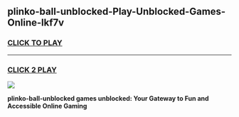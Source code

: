 
## plinko-ball-unblocked-Play-Unblocked-Games-Online-lkf7v
<h3>
<a href="https://premium76.site?title=plinko-ball-unblocked&ref=25A">CLICK TO PLAY</a></h3>
<hr>

<h3>
<a href="https://premium76.site?title=plinko-ball-unblocked&ref=25A">CLICK 2 PLAY</a>
  
</h3>

<a href="https://premium76.site?title=plinko-ball-unblocked&ref=25A"><img src="https://clearcache.store/games.png"></a>


**plinko-ball-unblocked games unblocked: Your Gateway to Fun and Accessible Online Gaming**
